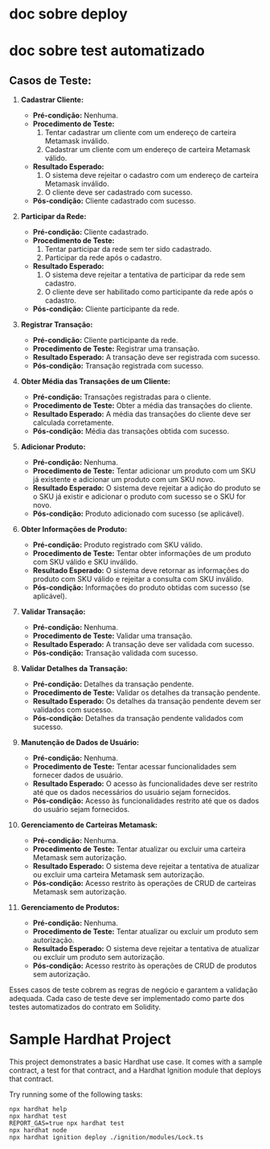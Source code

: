 # doc sobre deploy 

# doc sobre test automatizado

## Casos de Teste:

1. **Cadastrar Cliente:**
   - **Pré-condição:** Nenhuma.
   - **Procedimento de Teste:**
     1. Tentar cadastrar um cliente com um endereço de carteira Metamask inválido.
     2. Cadastrar um cliente com um endereço de carteira Metamask válido.
   - **Resultado Esperado:**
     1. O sistema deve rejeitar o cadastro com um endereço de carteira Metamask inválido.
     2. O cliente deve ser cadastrado com sucesso.
   - **Pós-condição:** Cliente cadastrado com sucesso.

2. **Participar da Rede:**
   - **Pré-condição:** Cliente cadastrado.
   - **Procedimento de Teste:**
     1. Tentar participar da rede sem ter sido cadastrado.
     2. Participar da rede após o cadastro.
   - **Resultado Esperado:**
     1. O sistema deve rejeitar a tentativa de participar da rede sem cadastro.
     2. O cliente deve ser habilitado como participante da rede após o cadastro.
   - **Pós-condição:** Cliente participante da rede.

3. **Registrar Transação:**
   - **Pré-condição:** Cliente participante da rede.
   - **Procedimento de Teste:** Registrar uma transação.
   - **Resultado Esperado:** A transação deve ser registrada com sucesso.
   - **Pós-condição:** Transação registrada com sucesso.

4. **Obter Média das Transações de um Cliente:**
   - **Pré-condição:** Transações registradas para o cliente.
   - **Procedimento de Teste:** Obter a média das transações do cliente.
   - **Resultado Esperado:** A média das transações do cliente deve ser calculada corretamente.
   - **Pós-condição:** Média das transações obtida com sucesso.

5. **Adicionar Produto:**
   - **Pré-condição:** Nenhuma.
   - **Procedimento de Teste:** Tentar adicionar um produto com um SKU já existente e adicionar um produto com um SKU novo.
   - **Resultado Esperado:** O sistema deve rejeitar a adição do produto se o SKU já existir e adicionar o produto com sucesso se o SKU for novo.
   - **Pós-condição:** Produto adicionado com sucesso (se aplicável).

6. **Obter Informações de Produto:**
   - **Pré-condição:** Produto registrado com SKU válido.
   - **Procedimento de Teste:** Tentar obter informações de um produto com SKU válido e SKU inválido.
   - **Resultado Esperado:** O sistema deve retornar as informações do produto com SKU válido e rejeitar a consulta com SKU inválido.
   - **Pós-condição:** Informações do produto obtidas com sucesso (se aplicável).

7. **Validar Transação:**
   - **Pré-condição:** Nenhuma.
   - **Procedimento de Teste:** Validar uma transação.
   - **Resultado Esperado:** A transação deve ser validada com sucesso.
   - **Pós-condição:** Transação validada com sucesso.

8. **Validar Detalhes da Transação:**
   - **Pré-condição:** Detalhes da transação pendente.
   - **Procedimento de Teste:** Validar os detalhes da transação pendente.
   - **Resultado Esperado:** Os detalhes da transação pendente devem ser validados com sucesso.
   - **Pós-condição:** Detalhes da transação pendente validados com sucesso.

9. **Manutenção de Dados de Usuário:**
   - **Pré-condição:** Nenhuma.
   - **Procedimento de Teste:** Tentar acessar funcionalidades sem fornecer dados de usuário.
   - **Resultado Esperado:** O acesso às funcionalidades deve ser restrito até que os dados necessários do usuário sejam fornecidos.
   - **Pós-condição:** Acesso às funcionalidades restrito até que os dados do usuário sejam fornecidos.

10. **Gerenciamento de Carteiras Metamask:**
    - **Pré-condição:** Nenhuma.
    - **Procedimento de Teste:** Tentar atualizar ou excluir uma carteira Metamask sem autorização.
    - **Resultado Esperado:** O sistema deve rejeitar a tentativa de atualizar ou excluir uma carteira Metamask sem autorização.
    - **Pós-condição:** Acesso restrito às operações de CRUD de carteiras Metamask sem autorização.

11. **Gerenciamento de Produtos:**
    - **Pré-condição:** Nenhuma.
    - **Procedimento de Teste:** Tentar atualizar ou excluir um produto sem autorização.
    - **Resultado Esperado:** O sistema deve rejeitar a tentativa de atualizar ou excluir um produto sem autorização.
    - **Pós-condição:** Acesso restrito às operações de CRUD de produtos sem autorização.

Esses casos de teste cobrem as regras de negócio e garantem a validação adequada. Cada caso de teste deve ser implementado como parte dos testes automatizados do contrato em Solidity.

# Sample Hardhat Project

This project demonstrates a basic Hardhat use case. It comes with a sample contract, a test for that contract, and a Hardhat Ignition module that deploys that contract.

Try running some of the following tasks:

```shell
npx hardhat help
npx hardhat test
REPORT_GAS=true npx hardhat test
npx hardhat node
npx hardhat ignition deploy ./ignition/modules/Lock.ts
```
